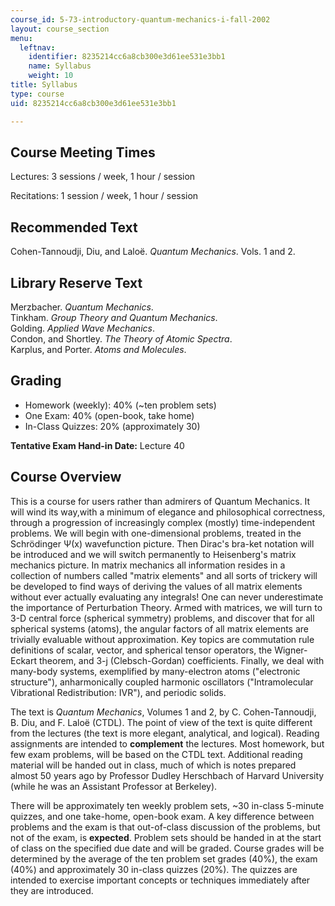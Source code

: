 ```yaml
---
course_id: 5-73-introductory-quantum-mechanics-i-fall-2002
layout: course_section
menu:
  leftnav:
    identifier: 8235214cc6a8cb300e3d61ee531e3bb1
    name: Syllabus
    weight: 10
title: Syllabus
type: course
uid: 8235214cc6a8cb300e3d61ee531e3bb1

---
```


Course Meeting Times
--------------------

Lectures: 3 sessions / week, 1 hour / session

Recitations: 1 session / week, 1 hour / session

Recommended Text
----------------

Cohen-Tannoudji, Diu, and Laloë. _Quantum Mechanics_. Vols. 1 and 2.

Library Reserve Text
--------------------

Merzbacher. _Quantum Mechanics_.  
Tinkham. _Group Theory and Quantum Mechanics_.  
Golding. _Applied Wave Mechanics_.  
Condon, and Shortley. _The Theory of Atomic Spectra_.  
Karplus, and Porter. _Atoms and Molecules_.

Grading
-------

*   Homework (weekly): 40% (~ten problem sets)
*   One Exam: 40% (open-book, take home)
*   In-Class Quizzes: 20% (approximately 30)

**Tentative Exam Hand-in Date:** Lecture 40

Course Overview
---------------

This is a course for users rather than admirers of Quantum Mechanics. It will wind its way,with a minimum of elegance and philosophical correctness, through a progression of increasingly complex (mostly) time-independent problems. We will begin with one-dimensional problems, treated in the Schrödinger Ψ(x) wavefunction picture. Then Dirac's bra-ket notation will be introduced and we will switch permanently to Heisenberg's matrix mechanics picture. In matrix mechanics all information resides in a collection of numbers called "matrix elements" and all sorts of trickery will be developed to find ways of deriving the values of all matrix elements without ever actually evaluating any integrals! One can never underestimate the importance of Perturbation Theory. Armed with matrices, we will turn to 3-D central force (spherical symmetry) problems, and discover that for all spherical systems (atoms), the angular factors of all matrix elements are trivially evaluable without approximation. Key topics are commutation rule definitions of scalar, vector, and spherical tensor operators, the Wigner-Eckart theorem, and 3-j (Clebsch-Gordan) coefficients. Finally, we deal with many-body systems, exemplified by many-electron atoms ("electronic structure"), anharmonically coupled harmonic oscillators ("Intramolecular Vibrational Redistribution: IVR"), and periodic solids.

The text is _Quantum Mechanics_, Volumes 1 and 2, by C. Cohen-Tannoudji, B. Diu, and F. Laloë (CTDL). The point of view of the text is quite different from the lectures (the text is more elegant, analytical, and logical). Reading assignments are intended to **complement** the lectures. Most homework, but few exam problems, will be based on the CTDL text. Additional reading material will be handed out in class, much of which is notes prepared almost 50 years ago by Professor Dudley Herschbach of Harvard University (while he was an Assistant Professor at Berkeley).

There will be approximately ten weekly problem sets, ~30 in-class 5-minute quizzes, and one take-home, open-book exam. A key difference between problems and the exam is that out-of-class discussion of the problems, but not of the exam, is **expected**. Problem sets should be handed in at the start of class on the specified due date and will be graded. Course grades will be determined by the average of the ten problem set grades (40%), the exam (40%) and approximately 30 in-class quizzes (20%). The quizzes are intended to exercise important concepts or techniques immediately after they are introduced.